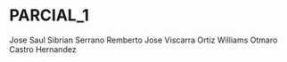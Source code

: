 # PARCIAL_1
Jose Saul Sibrian Serrano      Remberto Jose Viscarra Ortiz     Williams Otmaro Castro Hernandez

